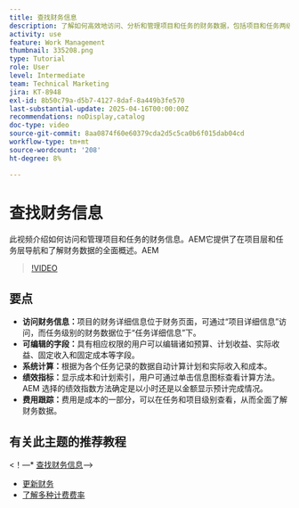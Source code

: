 ```yaml
---
title: 查找财务信息
description: 了解如何高效地访问、分析和管理项目和任务的财务数据，包括项目和任务两级的预算、收入、成本和绩效指标。
activity: use
feature: Work Management
thumbnail: 335208.png
type: Tutorial
role: User
level: Intermediate
team: Technical Marketing
jira: KT-8948
exl-id: 8b50c79a-d5b7-4127-8daf-8a449b3fe570
last-substantial-update: 2025-04-16T00:00:00Z
recommendations: noDisplay,catalog
doc-type: video
source-git-commit: 8aa0874f60e60379cda2d5c5ca0b6f015dab04cd
workflow-type: tm+mt
source-wordcount: '208'
ht-degree: 8%

---
```


# 查找财务信息

此视频介绍如何访问和管理项目和任务的财务信息。&#x200B;AEM它提供了在项目层和任务层导航和了解财务数据的全面概述。&#x200B;AEM

>[!VIDEO](https://video.tv.adobe.com/v/335208/?quality=12&learn=on&enablevpops)

## 要点

* **访问财务信息：**&#x200B;项目的财务详细信息位于财务页面，可通过“项目详细信息”访问，而任务级别的财务数据位于“任务详细信息”下。
* **可编辑的字段：**&#x200B;具有相应权限的用户可以编辑诸如预算、计划收益、实际收益、固定收入和固定成本等字段。
* **系统计算：**&#x200B;根据为各个任务记录的数据自动计算计划和实际收入和成本。
* **绩效指标：**&#x200B;显示成本和计划索引，用户可通过单击信息图标查看计算方法。&#x200B;AEM 选择的绩效指数方法确定是以小时还是以金额显示预计完成情况。
* **费用跟踪：**&#x200B;费用是成本的一部分，可以在任务和项目级别查看，从而全面了解财务数据。


## 有关此主题的推荐教程

&lt;！—* [查找财务信息](/help/manage-work/project-finances/find-financial-information.md)—>
* [更新财务](/help/manage-work/project-finances/update-and-review-finances.md)
* [了解多种计费费率](/help/manage-work/project-finances/multiple-billing-rates.md)

